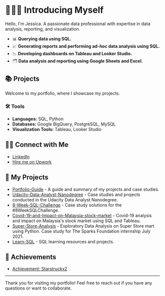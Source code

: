# 🙋🏻‍♀️ Introducing Myself

Hello, I'm Jessica. A passionate data professional with expertise in data analysis, reporting, and visualization.

- 📊 **Querying data using SQL.**
- 📈 **Generating reports and performing ad-hoc data analysis using SQL.**
- 📉 **Developing dashboards on Tableau and Looker Studio.**
- 🗂️ **Data analysis and reporting using Google Sheets and Excel.**

## 📚 Projects

Welcome to my portfolio, where I showcase my projects.

### 🛠️ Tools
- **Languages:** SQL, Python
- **Databases:** Google BigQuery, PostgreSQL, MySQL
- **Visualization Tools:** Tableau, Looker Studio

## 👋🏻 Connect with Me
- [LinkedIn](https://www.linkedin.com/in/jessica-feto/)
- [Hire me on Upwork](https://www.upwork.com/freelancers/~yourprofile)

## 📂 My Projects
- [Portfolio-Guide](https://github.com/yourusername/Portfolio-Guide) - A guide and summary of my projects and case studies.
- [Udacity-Data-Analyst-Nanodegree](https://github.com/yourusername/Udacity-Data-Analyst-Nanodegree) - Case studies and projects conducted in the Udacity Data Analyst Nanodegree.
- [8-Week-SQL-Challenge](https://github.com/yourusername/8-Week-SQL-Challenge) - Case study solutions for the #8WeekSQLChallenge.
- [Covid-19-and-Impact-on-Malaysia-stock-market](https://github.com/yourusername/Covid-19-and-Impact-on-Malaysia-stock-market) - Covid-19 analysis and impact on Malaysia's stock market using SQL and Tableau.
- [Super-Store-Analysis](https://github.com/yourusername/Super-Store-Analysis) - Exploratory Data Analysis on Super Store mart using Python. Case study for The Sparks Foundation internship July 2021.
- [Learn-SQL](https://github.com/yourusername/Learn-SQL) - SQL learning resources and projects.

## 📝 Achievements
- [Achievement: Starstruckx2](https://github.com/katiehuangx/README.md)

---

Thank you for visiting my portfolio! Feel free to reach out if you have any questions or want to collaborate.
